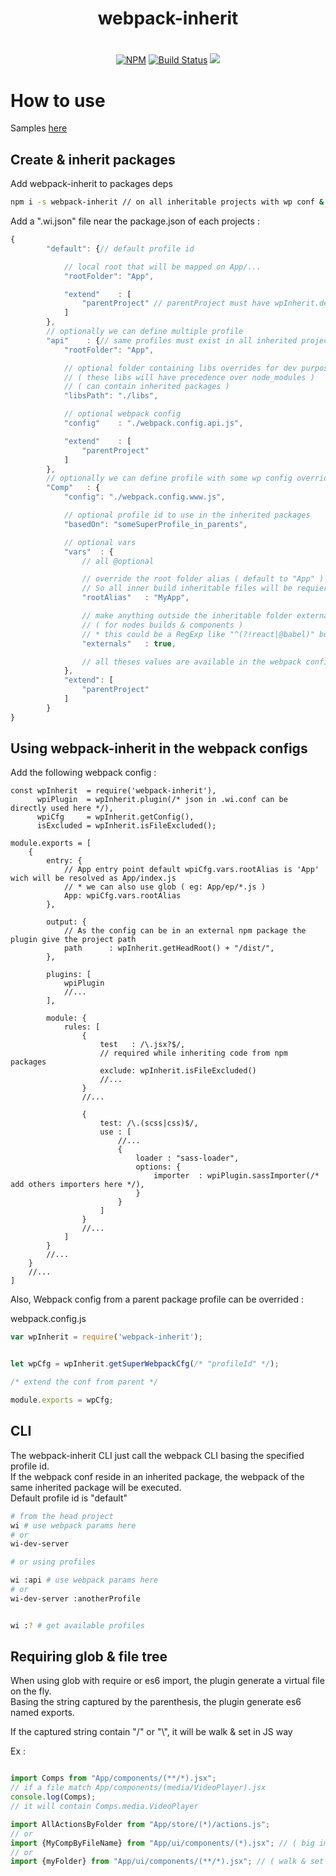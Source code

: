 <h1 align="center">webpack-inherit</h1>
<h1></h1>
<p align="center">
<a href="https://www.npmjs.com/package/webpack-inherit">
<img src="https://img.shields.io/npm/v/webpack-inherit.svg" alt="NPM" /></a>
<a href="https://travis-ci.org/n8tz/webpack-inherit-samples">
<img src="https://travis-ci.org/n8tz/webpack-inherit-samples.svg?branch=master" alt="Build Status" /></a>
<img src="https://img.shields.io/badge/contributions-welcome-brightgreen.svg?style=flat" />
</p>


# How to use

Samples [here](https://github.com/n8tz/webpack-inherit-sample)

## Create & inherit packages

Add webpack-inherit to packages deps

```bash
npm i -s webpack-inherit // on all inheritable projects with wp conf & on the head project
```

Add a ".wi.json" file near the package.json of each projects :

```jsx
{
   		"default": {// default profile id

   		    // local root that will be mapped on App/...
   			"rootFolder": "App",

   			"extend"    : [
   				"parentProject" // parentProject must have wpInherit.default with his own extend value & be in node_modules or in "libsPath" value
   			]
   		},
   		// optionally we can define multiple profile
   		"api"    : {// same profiles must exist in all inherited project
   			"rootFolder": "App",

   			// optional folder containing libs overrides for dev purposes
   			// ( these libs will have precedence over node_modules )
   			// ( can contain inherited packages )
   			"libsPath": "./libs",

   			// optional webpack config
   			"config"    : "./webpack.config.api.js",

   			"extend"    : [
   				"parentProject"
   			]
   		},
   		// optionally we can define profile with some wp config overrides
   		"Comp"   : {
   			"config": "./webpack.config.www.js",

   			// optional profile id to use in the inherited packages
   			"basedOn": "someSuperProfile_in_parents",

   			// optional vars
   			"vars"  : {
   				// all @optional

   				// override the root folder alias ( default to "App" )
   				// So all inner build inheritable files will be requierable using require("Comp/some/stuff")
   				"rootAlias"   : "MyApp",

   				// make anything outside the inheritable folder external
   				// ( for nodes builds & components )
   				// * this could be a RegExp like "^(?!react|@babel)" but packed libs can require externalized
   				"externals"   : true,

   				// all theses values are available in the webpack config using wpiCfg.vars.*
   			},
   			"extend": [
   				"parentProject"
   			]
   		}
}
```

## Using webpack-inherit in the webpack configs

Add the following webpack config :

```es6
const wpInherit  = require('webpack-inherit'),
      wpiPlugin  = wpInherit.plugin(/* json in .wi.conf can be directly used here */),
      wpiCfg     = wpInherit.getConfig(),
      isExcluded = wpInherit.isFileExcluded();
      
module.exports = [
	{
		entry: {
		    // App entry point default wpiCfg.vars.rootAlias is 'App' wich will be resolved as App/index.js
		    // * we can also use glob ( eg: App/ep/*.js )
			App: wpiCfg.vars.rootAlias
		},

		output: {
		    // As the config can be in an external npm package the plugin give the project path  
			path      : wpInherit.getHeadRoot() + "/dist/",
		},

		plugins: [
			wpiPlugin
			//... 
		],

		module: {
			rules: [
				{
					test   : /\.jsx?$/,
					// required while inheriting code from npm packages
					exclude: wpInherit.isFileExcluded()
					//...
				}
				//...

				{
					test: /\.(scss|css)$/,
					use : [
				        //...
						{
							loader : "sass-loader",
							options: {
								importer  : wpiPlugin.sassImporter(/* add others importers here */),
							}
						}
					]
				}
				//...
			]
		}
		//...
	}
	//...
]
```

Also, Webpack config from a parent package profile can be overrided  :

webpack.config.js
```jsx
var wpInherit = require('webpack-inherit');


let wpCfg = wpInherit.getSuperWebpackCfg(/* "profileId" */);

/* extend the conf from parent */

module.exports = wpCfg;

```

## CLI

The webpack-inherit CLI just call the webpack CLI basing the specified profile id.<br>
If the webpack conf reside in an inherited package, the webpack of the same inherited package will be executed.<br>
Default profile id is "default"

```bash
# from the head project
wi # use webpack params here
# or
wi-dev-server

# or using profiles

wi :api # use webpack params here
# or
wi-dev-server :anotherProfile


wi :? # get available profiles
```

## Requiring glob & file tree

When using glob with require or es6 import, the plugin generate a virtual file on the fly.<br>
Basing the string captured by the parenthesis, the plugin generate es6 named exports.

If the captured string contain "/" or  "\\", it will be walk & set in JS way

Ex :
```jsx harmony

import Comps from "App/components/(**/*).jsx";
// if a file match App/components/(media/VideoPlayer).jsx
console.log(Comps);
// it will contain Comps.media.VideoPlayer

import AllActionsByFolder from "App/store/(*)/actions.js";
// or
import {MyCompByFileName} from "App/ui/components/(*).jsx"; // ( big import list to maintain ) no more ! :)
// or
import {myFolder} from "App/ui/components/(**/*).jsx"; // ( walk & set myFolder/MyComp in myFolder.MyComp )
```

